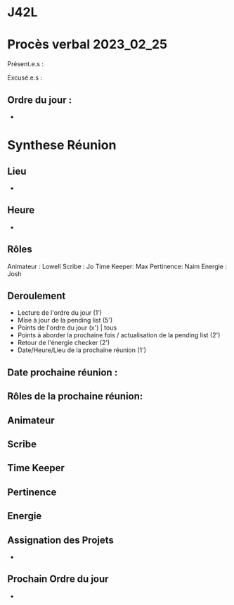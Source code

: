 # J42L

# Procès verbal 2023_02_25


Présent.e.s :


Excusé.e.s : 


## Ordre du jour :

- 


# Synthese Réunion

## Lieu

-

## Heure

-

## Rôles

Animateur : Lowell
Scribe : Jo
Time Keeper: Max
Pertinence: Naim
Energie : Josh

## Deroulement
- Lecture de l'ordre du jour (1')
- Mise à jour de la pending list (5')
- Points de l'ordre du jour (x') | tous
- Points à aborder la prochaine fois / actualisation de la pending list (2')
- Retour de l'énergie checker (2')
- Date/Heure/Lieu de la prochaine réunion (1')


## Date prochaine réunion : 

## Rôles de la prochaine réunion: 

Animateur
- 

Scribe
-

Time Keeper
-

Pertinence
-

Energie
-

## Assignation des Projets

-

## Prochain Ordre du jour

-
